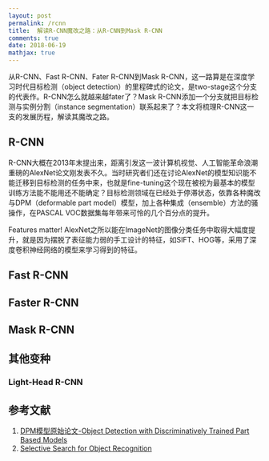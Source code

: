 ```yaml
---
layout: post
permalink: /rcnn
title:  解读R-CNN魔改之路：从R-CNN到Mask R-CNN
comments: true
date: 2018-06-19
mathjax: true
---
```

从R-CNN、Fast R-CNN、Fater R-CNN到Mask R-CNN，这一路算是在深度学习时代目标检测（object detection）的里程碑式的论文，是two-stage这个分支的代表作。R-CNN怎么就越来越fater了？Mask R-CNN添加一个分支就把目标检测与实例分割（instance segmentation）联系起来了？本文将梳理R-CNN这一支的发展历程，解读其魔改之路。

## R-CNN
R-CNN大概在2013年末提出来，距离引发这一波计算机视觉、人工智能革命浪潮重磅的AlexNet论文刚发表不久。当时研究者们还在讨论AlexNet的模型知识能不能迁移到目标检测的任务中来，也就是fine-tuning这个现在被视为最基本的模型训练方法能不能用还不能确定？目标检测领域在已经处于停滞状态，依靠各种魔改与DPM（deformable part model）模型，加上各种集成（ensemble）方法的骚操作，在PASCAL VOC数据集每年带来可怜的几个百分点的提升。

Features matter! AlexNet之所以能在ImageNet的图像分类任务中取得大幅度提升，就是因为摆脱了表征能力弱的手工设计的特征，如SIFT、HOG等，采用了深度卷积神经网络的模型来学习得到的特征。


## Fast R-CNN

## Faster R-CNN

## Mask R-CNN

## 其他变种
### Light-Head R-CNN

## 参考文献
1. [DPM模型原始论文-Object Detection with Discriminatively Trained
Part Based Models](http://cs.brown.edu/people/pfelzens/papers/lsvm-pami.pdf)
2. [Selective Search for Object Recognition](https://ivi.fnwi.uva.nl/isis/publications/2013/UijlingsIJCV2013/UijlingsIJCV2013.pdf)
